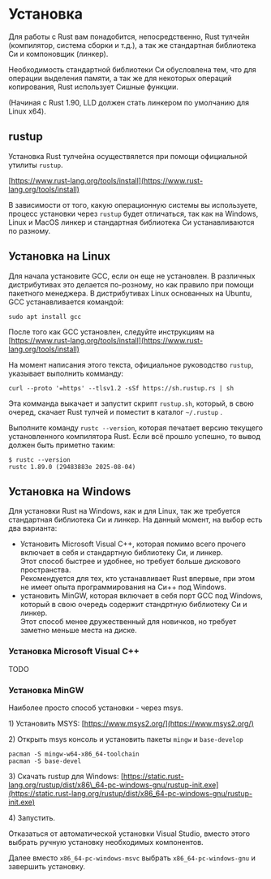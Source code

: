 # Установка

Для работы с Rust вам понадобится, непосредственно, Rust тулчейн (компилятор, система сборки и т.д.), а так же стандартная библиотека Си и компоновщик (линкер).

Необходимость стандартной библиотеки Си обусловлена тем, что для операции выделения памяти, а так же для некоторых операций копирования, Rust использует Сишные функции.

(Начиная с Rust 1.90, LLD должен стать линкером по умолчанию для Linux x64).

## rustup

Установка Rust тулчейна осуществялется при помощи официальной утилиты `rustup`.

[https://www.rust-lang.org/tools/install](https://www.rust-lang.org/tools/install)

В зависимости от того, какую операционную системы вы используете, процесс установки через `rustup` будет отличаться, так как на Windows, Linux и MacOS линкер и стандартная библиотека Си устанавливаются по разному.

## Установка на Linux

Для начала установите GCC, если он еще не установлен. В различных дистрибутивах это делается по-розному, но как правило при помощи пакетного менеджера. В дистрибутивах Linux основанных на Ubuntu, GCC устанавливается командой:

```
sudo apt install gcc
```

После того как GCC установлен, следуйте инструкциям на [https://www.rust-lang.org/tools/install](https://www.rust-lang.org/tools/install)

На момент написания этого текста, официальное руководство `rustup`, указывает выполнить комманду:

```
curl --proto '=https' --tlsv1.2 -sSf https://sh.rustup.rs | sh
```

Эта комманда выкачает и запустит скрипт `rustup.sh`, который, в свою очеред, скачает Rust тулчей и поместит в каталог `~/.rustup` .

Выполните команду `rustc --version`, которая печатает версию текущего установленного компилятора Rust. Если всё прошло успешно, то вывод должен быть приметно таким:

```
$ rustc --version
rustc 1.89.0 (29483883e 2025-08-04)
```

## Установка на Windows

Для установки Rust на Windows, как и для Linux, так же требуется стандартная библиотека Си и линкер. На данный момент, на выбор есть два варианта:

* Установить Microsoft Visual C++, которая помимо всего прочего включает в себя и стандартную библиотеку Си, и линкер.\
  Этот способ быстрее и удобнее, но требует больше дискового пространства.\
  Рекомендуется для тех, кто устанавливает Rust впервые, при этом не имеет опыта программирования на Си++ под Windows.
* установить MinGW, которая включает в себя порт GCC под Windows, который в свою очередь содержит стандртную библиотеку Си и линкер.\
  Этот способ менее дружественный для новичков, но требует заметно меньше места на диске.

### Установка Microsoft Visual C++

TODO

### Установка MinGW

Наиболее просто способ установки - через msys.

1\) Установить MSYS: [https://www.msys2.org/](https://www.msys2.org/)

2\) Открыть msys консоль и установить пакеты `mingw` и `base-develop`

```
pacman -S mingw-w64-x86_64-toolchain
pacman -S base-devel
```

3\) Скачать rustup для Windows: [https://static.rust-lang.org/rustup/dist/x86\_64-pc-windows-gnu/rustup-init.exe](https://static.rust-lang.org/rustup/dist/x86_64-pc-windows-gnu/rustup-init.exe)

4\) Запустить.

Отказаться от автоматической установки Visual Studio, вместо этого выбрать ручную установку необходимых компонентов.

Далее вместо `x86_64-pc-windows-msvc` выбрать `x86_64-pc-windows-gnu` и завершить установку.


